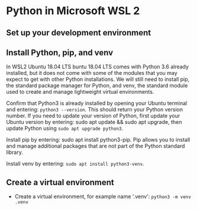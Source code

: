 # Python in Microsoft WSL 2 

## Set up your development environment

## Install Python, pip, and venv

In WSL2 Ubuntu 18.04 LTS buntu 18.04 LTS comes with Python 3.6 already installed, but it does not come with some of the modules that you may expect to get with other Python installations. We will still need to install pip, the standard package manager for Python, and venv, the standard module used to create and manage lightweight virtual environments.

Confirm that Python3 is already installed by opening your Ubuntu terminal and entering: ```python3 --version```. This should return your Python version number. If you need to update your version of Python, first update your Ubuntu version by entering: sudo apt update && sudo apt upgrade, then update Python using ``sudo apt upgrade python3``.

Install pip by entering: sudo apt install python3-pip. Pip allows you to install and manage additional packages that are not part of the Python standard library.

Install venv by entering: ``sudo apt install python3-venv``.


## Create a virtual environment


* Create a virtual environment, for example name '.venv': ``python3 -m venv .venv``